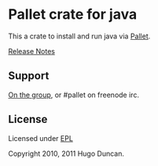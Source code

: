 # Pallet crate for java

This a crate to install and run java via [Pallet](http://pallet.github.com/pallet).

[Release Notes](https://github.com/pallet/java-crate/blob/master/ReleaseNotes.md)

## Support

[On the group](http://groups.google.com/group/pallet-clj), or #pallet on freenode irc.

## License

Licensed under [EPL](http://www.eclipse.org/legal/epl-v10.html)

Copyright 2010, 2011 Hugo Duncan.
